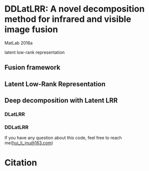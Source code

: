 # DDLatLRR: A novel decomposition method for infrared and visible image fusion

MatLab 2016a

latent low-rank representation

## Fusion framework

## Latent Low-Rank Representation

## Deep decomposition with Latent LRR

### DLatLRR

### DDLatLRR

If you have any question about this code, feel free to reach me(hui_li_jnu@163.com) 

# Citation



